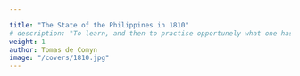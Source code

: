 ```yaml
---

title: "The State of the Philippines in 1810"
# description: "To learn, and then to practise opportunely what one has learned, brings satisfaction"
weight: 1
author: Tomas de Comyn
image: "/covers/1810.jpg"
---
```




